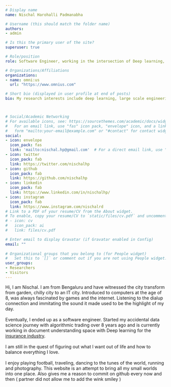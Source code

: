 ```yaml
---
# Display name
name: Nischal Harohalli Padmanabha

# Username (this should match the folder name)
authors:
- admin

# Is this the primary user of the site?
superuser: true

# Role/position
role: Software Engineer, working in the intersection of Deep learning, Engineering and Visualisations

# Organizations/Affiliations
organizations:
- name: omni:us
  url: "https://www.omnius.com"

# Short bio (displayed in user profile at end of posts)
bio: My research interests include deep learning, large scale engineering and social interactions.



# Social/Academic Networking
# For available icons, see: https://sourcethemes.com/academic/docs/widgets/#icons
#   For an email link, use "fas" icon pack, "envelope" icon, and a link in the
#   form "mailto:your-email@example.com" or "#contact" for contact widget.
social:
- icon: envelope
  icon_pack: fas
  link: 'mailto:nischal.hp@gmail.com'  # For a direct email link, use "mailto:test@example.org".
- icon: twitter
  icon_pack: fab
  link: https://twitter.com/nischalhp
- icon: github
  icon_pack: fab
  link: https://github.com/nischalhp
- icon: linkedin
  icon_pack: fab
  link: https://www.linkedin.com/in/nischalhp/
- icon: instagram 
  icon_pack: fab
  link: https://www.instagram.com/nischalrd
# Link to a PDF of your resume/CV from the About widget.
# To enable, copy your resume/CV to `static/files/cv.pdf` and uncomment the lines below.  
# - icon: cv
#   icon_pack: ai
#   link: files/cv.pdf

# Enter email to display Gravatar (if Gravatar enabled in Config)
email: ""
  
# Organizational groups that you belong to (for People widget)
#   Set this to `[]` or comment out if you are not using People widget.  
user_groups:
- Researchers
- Visitors
---
```


Hi, I am Nischal. I am from Bengaluru and have witnessed the city transform from garden, chilly city to an IT city. Introduced to computers at the age of 8, was always fascinated by games and the internet. Listening to the dialup connection and immitating the sound it made used to be the highlight of my day. 
<br>
<br>
Eventually, I ended up as a software engineer. Started my accidental data science journey with algorithmic trading over 8 years ago and is currently working in document understanding space with Deep learning for the [insurance industry](www.omnius.com). 
<br>
<br>
I am still in the quest of figuring out what I want out of life and how to balance everything I love. 
<br>
<br>
I enjoy playing football, traveling, dancing to the tunes of the world, running and photography. This website is an attempt to bring all my small worlds into one place. 
Also gives me a reason to commit on github every now and then ( partner did not allow me to add the wink smiley )
<br>
<br>